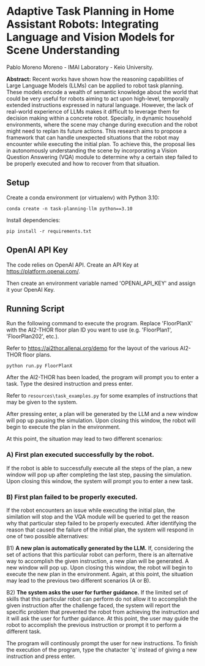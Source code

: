 # **Adaptive Task Planning in Home Assistant Robots: Integrating Language and Vision Models for Scene Understanding**

Pablo Moreno Moreno - IMAI Laboratory - Keio University.

**Abstract:** Recent works have shown how the reasoning capabilities of Large Language Models (LLMs) can be applied to robot task planning. These models encode a wealth of semantic knowledge about the world that could be very useful for robots aiming to act upon high-level, temporally extended instructions expressed in natural language. However, the lack of real-world experience of LLMs makes it difficult to leverage them for decision making within a concrete robot. Specially, in dynamic household environments, where the scene may change during execution and the robot might need to replan its future actions. This research aims to propose a framework that can handle unexpected situations that the robot may encounter while executing the initial plan. To achieve this, the proposal lies in autonomously understanding the scene by incorporating a Vision Question Answering (VQA) module to determine why a certain step failed to be properly executed and how to recover from that situation.

## Setup

Create a conda environment (or virtualenv) with Python 3.10:
```
conda create -n task-planning-llm python==3.10
```

Install dependencies:
```
pip install -r requirements.txt
```

## OpenAI API Key
The code relies on OpenAI API. Create an API Key at https://platform.openai.com/.

Then create an environment variable named 'OPENAI_API_KEY' and assign it your OpenAI Key.

## Running Script
Run the following command to execute the program. Replace 'FloorPlanX' with the AI2-THOR floor plan ID you want to use (e.g. 'FloorPlan1', 'FloorPlan202', etc.).

Refer to https://ai2thor.allenai.org/demo for the layout of the various AI2-THOR floor plans.
```
python run.py FloorPlanX
```

After the AI2-THOR has been loaded, the program will prompt you to enter a task. Type the desired instruction and press enter.

Refer to ```resources\task_examples.py``` for some examples of instructions that may be given to the system.

After pressing enter, a plan will be generated by the LLM and a new window will pop up pausing the simulation. Upon closing this window, the robot will begin to execute the plan in the environment.

At this point, the situation may lead to two different scenarios:

### A) First plan executed successfully by the robot.

If the robot is able to successfully execute all the steps of the plan, a new window will pop up after completing the last step, pausing the simulation. Upon closing this window, the system will prompt you to enter a new task.

### B) First plan failed to be properly executed.

If the robot encounters an issue while executing the initial plan, the similation will stop and the VQA module will be queried to get the reason why that particular step failed to be properly executed. After identifying the reason that caused the failure of the initial plan, the system will respond in one of two possible alternatives:

B1) **A new plan is automatically generated by the LLM.** If, considering the set of actions that this particular robot can perform, there is an alternative way to accomplish the given instruction, a new plan will be generated. A new window will pop up. Upon closing this window, the robot will begin to execute the new plan in the environment. Again, at this point, the situation may lead to the previous two different scenarios (A or B).

B2) **The system asks the user for further guidance.** If the limited set of skills that this particular robot can perform do not allow it to accomplish the given instruction after the challenge faced, the system will report the specific problem that prevented the robot from achieving the instruction and it will ask the user for further guidance. At this point, the user may guide the robot to accomplish the previous instruction or prompt it to perform a different task.

The program will continously prompt the user for new instructions. To finish the execution of the program, type the chatacter 'q' instead of giving a new instruction and press enter.
